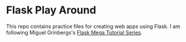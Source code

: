 # Flask Play Around

This repo contains practice files for creating web apps using Flask. I am following Miguel Grinbergs's [Flask Mega Tutorial Series](https://blog.miguelgrinberg.com/post/the-flask-mega-tutorial-part-i-hello-world).
